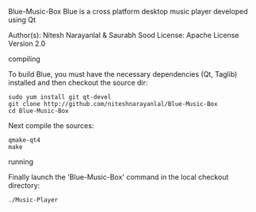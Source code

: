 Blue-Music-Box
Blue is a cross platform desktop music player developed using Qt

Author(s): Nitesh Narayanlal & Saurabh Sood License: Apache License Version 2.0

compiling

To build Blue, you must have the necessary dependencies (Qt, Taglib) installed and then checkout the source dir:

    sudo yum install git qt-devel
    git clone http://github.com/niteshnarayanlal/Blue-Music-Box
    cd Blue-Music-Box

Next compile the sources:

    qmake-qt4
    make

running

Finally launch the 'Blue-Music-Box' command in the local checkout directory:

    ./Music-Player
 

